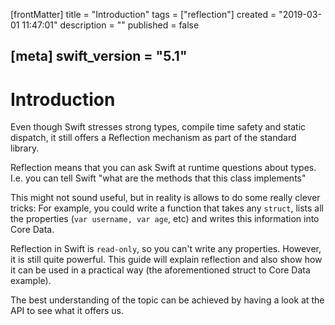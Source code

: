 [frontMatter]
title = "Introduction"
tags = ["reflection"]
created = "2019-03-01 11:47:01"
description = ""
published = false

[meta]
swift_version = "5.1"
---

# Introduction

Even though Swift stresses strong types, compile time safety and static
dispatch, it still offers a Reflection mechanism as part of the standard
library. 

Reflection means that you can ask Swift at runtime questions about types.
I.e. you can tell Swift "what are the methods that this class implements"

This might not sound useful, but in reality is allows to do some really
clever tricks: For example, you could write a function that takes any
`struct`, lists all the properties (`var username, var age`, etc)
and writes this information into Core Data. 

Reflection in Swift is `read-only`, so you can't write any properties.
However, it is still quite powerful. This guide will explain reflection
and also show how it can be used in a practical way (the aforementioned
struct to Core Data example).

The best understanding of the topic can be achieved by having a look at
the API to see what it offers us.
